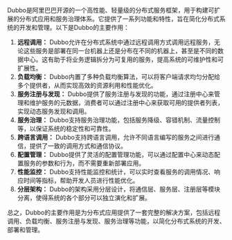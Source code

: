 Dubbo是阿里巴巴开源的一个高性能、轻量级的分布式服务框架，用于构建可扩展的分布式应用和服务治理体系。它提供了一系列功能和特性，旨在简化分布式系统的开发和管理。以下是Dubbo的主要作用：

1. **远程调用：** Dubbo允许在分布式系统中通过远程调用方式调用远程服务，无论这些服务是部署在同一台机器上还是分布在不同的机器上，甚至是不同的数据中心。这有助于将业务逻辑拆分为可复用的服务，提高系统的可维护性和可扩展性。
2. **负载均衡：** Dubbo内置了多种负载均衡算法，可以将客户端请求均匀分配给多个提供者，从而实现高效的资源利用和性能优化。
3. **服务注册与发现：** Dubbo提供了服务注册与发现的功能，通过注册中心来管理和维护服务的元数据，消费者可以通过注册中心来获取可用的提供者列表，实现动态服务发现和调用。
4. **服务治理：** Dubbo支持服务治理功能，包括服务降级、容错机制、流量控制等，以保证系统的稳定性和可靠性。
5. **跨语言调用：** Dubbo支持跨语言调用，允许不同语言编写的服务之间进行通信，提供了一致的调用方式和通信协议。
6. **配置管理：** Dubbo提供了灵活的配置管理功能，可以通过配置中心来动态配置服务的参数和行为，而不需要重新部署应用。
7. **性能监控：** Dubbo支持性能监控和统计，可以实时查看服务的调用情况、响应时间等指标，帮助开发人员进行性能优化。
8. **分层架构：** Dubbo的架构采用分层设计，将通信层、服务层、注册层等模块分离，使得系统的各个部分可以独立演化和扩展。

总之，Dubbo的主要作用是为分布式应用提供了一套完整的解决方案，包括远程调用、负载均衡、服务注册与发现、服务治理等功能，以简化分布式系统的开发、部署和管理。

